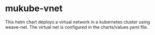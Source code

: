 # mukube-vnet
This helm chart deploys a virtual network in a kubernetes cluster using weave-net. The virtual net is configured in the charts/values.yaml file.